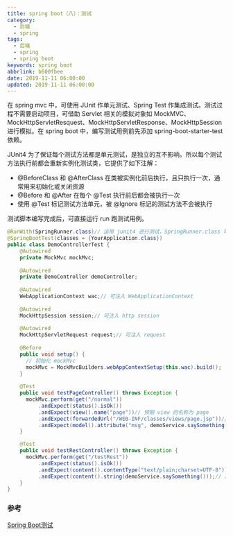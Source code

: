 ```yaml
---
title: spring boot（八）：测试
category:
  - 后端
  - spring
tags:
  - 后端
  - spring
  - spring boot
keywords: spring boot
abbrlink: b600fbee
date: 2019-11-11 06:00:00
updated: 2019-11-11 06:00:00
---
```


在 spring mvc 中，可使用 JUnit 作单元测试、Spring Test 作集成测试。测试过程不需要启动项目，可借助 Servlet 相关的模拟对象如 MockMVC、MockHttpServletResquest、MockHttpServletResponse、MockHttpSession 进行模拟。在 spring boot 中，编写测试用例前先添加 spring-boot-starter-test 依赖。

JUnit4 为了保证每个测试方法都是单元测试，是独立的互不影响。所以每个测试方法执行前都会重新实例化测试类，它提供了如下注解：

* @BeforeClass 和 @AfterClass 在类被实例化前后执行，且只执行一次，通常用来初始化或关闭资源
* @Before 和 @After 在每个 @Test 执行前后都会被执行一次
* 使用 @Test 标记测试方法单元，被 @Ignore 标记的测试方法不会被执行

测试脚本编写完成后，可直接运行 run 跑测试用例。

```java
@RunWith(SpringRunner.class)// 运用 junit4 进行测试，SpringRunner.class 等同 SpringJUnit4ClassRunner.class
@SpringBootTest(classes = {YourApplication.class})
public class DemoControllerTest {
    @Autowired
    private MockMvc mockMvc;
  
    @Autowired
    private DemoController demoController;
    
    @Autowired 
    WebApplicationContext wac;// 可注入 WebApplicationContext
    
    @Autowired 
    MockHttpSession session;// 可注入 http session
    
    @Autowired 
    MockHttpServletRequest request;// 可注入 request
    
    @Before
    public void setup() {
      // 初始化 mockMvc
      mockMvc = MockMvcBuilders.webAppContextSetup(this.wac).build();
    }
  
    @Test
    public void testPageController() throws Exception {
      mockMvc.perform(get("/normal"))
          .andExpect(status().isOk())
          .andExpect(view().name("page"))// 预期 view 的名称为 page
          .andExpect(forwardedUrl("/WEB-INF/classes/views/page.jsp"))// 预期页面转向的真正路径为 /WEB-INF/classes/views/page.jsp
          .andExpect(model().attribute("msg", demoService.saySomething()));// 预期 model 里的值为 demoService.saySomething 方法的返回结果
    }

    @Test
    public void testRestController() throws Exception {
      mockMvc.perform(get("/testRest"))
          .andExpect(status().isOk())
          .andExpect(content().contentType("text/plain;charset=UTF-8"))// 期望返回值的媒体类型是 text/plain、UTF-8
          .andExpect(content().string(demoService.saySomething()));// 期望返回值内容为 demoService.saySomething 方法的返回结果
    }
}
```

### 参考

[Spring Boot测试](https://www.jianshu.com/p/76b893f43bdd)
